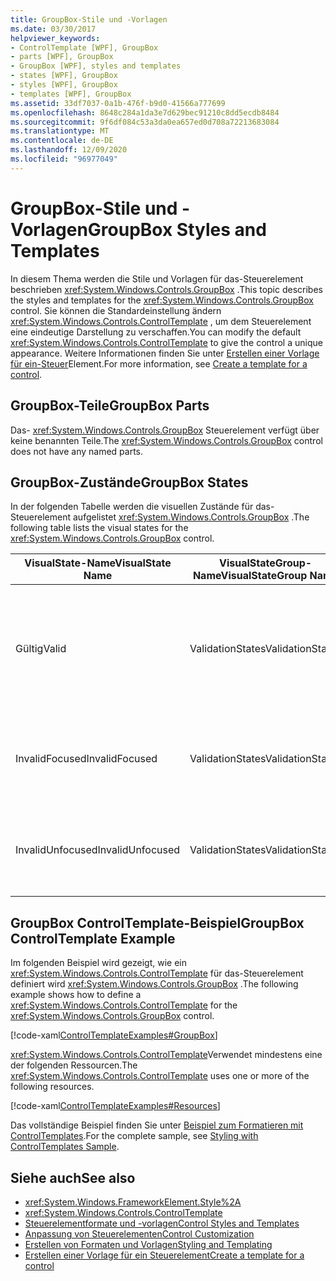 ```yaml
---
title: GroupBox-Stile und -Vorlagen
ms.date: 03/30/2017
helpviewer_keywords:
- ControlTemplate [WPF], GroupBox
- parts [WPF], GroupBox
- GroupBox [WPF], styles and templates
- states [WPF], GroupBox
- styles [WPF], GroupBox
- templates [WPF], GroupBox
ms.assetid: 33df7037-0a1b-476f-b9d0-41566a777699
ms.openlocfilehash: 8648c284a1da3e7d629bec91210c8dd5ecdb8484
ms.sourcegitcommit: 9f6df084c53a3da0ea657ed0d708a72213683084
ms.translationtype: MT
ms.contentlocale: de-DE
ms.lasthandoff: 12/09/2020
ms.locfileid: "96977049"
---
```

# <a name="groupbox-styles-and-templates"></a><span data-ttu-id="44f83-102">GroupBox-Stile und -Vorlagen</span><span class="sxs-lookup"><span data-stu-id="44f83-102">GroupBox Styles and Templates</span></span>
<a name="introduction"></a> <span data-ttu-id="44f83-103">In diesem Thema werden die Stile und Vorlagen für das-Steuerelement beschrieben <xref:System.Windows.Controls.GroupBox> .</span><span class="sxs-lookup"><span data-stu-id="44f83-103">This topic describes the styles and templates for the <xref:System.Windows.Controls.GroupBox> control.</span></span> <span data-ttu-id="44f83-104">Sie können die Standardeinstellung ändern <xref:System.Windows.Controls.ControlTemplate> , um dem Steuerelement eine eindeutige Darstellung zu verschaffen.</span><span class="sxs-lookup"><span data-stu-id="44f83-104">You can modify the default <xref:System.Windows.Controls.ControlTemplate> to give the control a unique appearance.</span></span> <span data-ttu-id="44f83-105">Weitere Informationen finden Sie unter [Erstellen einer Vorlage für ein-Steuer](/dotnet/desktop-wpf/themes/how-to-create-apply-template)Element.</span><span class="sxs-lookup"><span data-stu-id="44f83-105">For more information, see [Create a template for a control](/dotnet/desktop-wpf/themes/how-to-create-apply-template).</span></span>  
  
<a name="groupbox_parts"></a>
## <a name="groupbox-parts"></a><span data-ttu-id="44f83-106">GroupBox-Teile</span><span class="sxs-lookup"><span data-stu-id="44f83-106">GroupBox Parts</span></span>  
 <span data-ttu-id="44f83-107">Das- <xref:System.Windows.Controls.GroupBox> Steuerelement verfügt über keine benannten Teile.</span><span class="sxs-lookup"><span data-stu-id="44f83-107">The <xref:System.Windows.Controls.GroupBox> control does not have any named parts.</span></span>  
  
<a name="groupbox_states"></a>
## <a name="groupbox-states"></a><span data-ttu-id="44f83-108">GroupBox-Zustände</span><span class="sxs-lookup"><span data-stu-id="44f83-108">GroupBox States</span></span>  
 <span data-ttu-id="44f83-109">In der folgenden Tabelle werden die visuellen Zustände für das-Steuerelement aufgelistet <xref:System.Windows.Controls.GroupBox> .</span><span class="sxs-lookup"><span data-stu-id="44f83-109">The following table lists the visual states for the <xref:System.Windows.Controls.GroupBox> control.</span></span>  
  
|<span data-ttu-id="44f83-110">VisualState-Name</span><span class="sxs-lookup"><span data-stu-id="44f83-110">VisualState Name</span></span>|<span data-ttu-id="44f83-111">VisualStateGroup-Name</span><span class="sxs-lookup"><span data-stu-id="44f83-111">VisualStateGroup Name</span></span>|<span data-ttu-id="44f83-112">Beschreibung</span><span class="sxs-lookup"><span data-stu-id="44f83-112">Description</span></span>|  
|-|-|-|  
|<span data-ttu-id="44f83-113">Gültig</span><span class="sxs-lookup"><span data-stu-id="44f83-113">Valid</span></span>|<span data-ttu-id="44f83-114">ValidationStates</span><span class="sxs-lookup"><span data-stu-id="44f83-114">ValidationStates</span></span>|<span data-ttu-id="44f83-115">Das Steuerelement verwendet die <xref:System.Windows.Controls.Validation> -Klasse, und die <xref:System.Windows.Controls.Validation.HasError%2A?displayProperty=nameWithType> angefügte-Eigenschaft ist `false` .</span><span class="sxs-lookup"><span data-stu-id="44f83-115">The control uses the <xref:System.Windows.Controls.Validation> class and the <xref:System.Windows.Controls.Validation.HasError%2A?displayProperty=nameWithType> attached property is `false`.</span></span>|  
|<span data-ttu-id="44f83-116">InvalidFocused</span><span class="sxs-lookup"><span data-stu-id="44f83-116">InvalidFocused</span></span>|<span data-ttu-id="44f83-117">ValidationStates</span><span class="sxs-lookup"><span data-stu-id="44f83-117">ValidationStates</span></span>|<span data-ttu-id="44f83-118">Die <xref:System.Windows.Controls.Validation.HasError%2A?displayProperty=nameWithType> angefügte-Eigenschaft ist, dass `true` das Steuerelement den Fokus besitzt.</span><span class="sxs-lookup"><span data-stu-id="44f83-118">The <xref:System.Windows.Controls.Validation.HasError%2A?displayProperty=nameWithType> attached property is `true` has the control has focus.</span></span>|  
|<span data-ttu-id="44f83-119">InvalidUnfocused</span><span class="sxs-lookup"><span data-stu-id="44f83-119">InvalidUnfocused</span></span>|<span data-ttu-id="44f83-120">ValidationStates</span><span class="sxs-lookup"><span data-stu-id="44f83-120">ValidationStates</span></span>|<span data-ttu-id="44f83-121">Die <xref:System.Windows.Controls.Validation.HasError%2A?displayProperty=nameWithType> angefügte-Eigenschaft ist, wenn `true` das Steuerelement keinen Fokus hat.</span><span class="sxs-lookup"><span data-stu-id="44f83-121">The <xref:System.Windows.Controls.Validation.HasError%2A?displayProperty=nameWithType> attached property is `true` has the control does not have focus.</span></span>|  
  
<a name="groupbox_controltemplate_example"></a>
## <a name="groupbox-controltemplate-example"></a><span data-ttu-id="44f83-122">GroupBox ControlTemplate-Beispiel</span><span class="sxs-lookup"><span data-stu-id="44f83-122">GroupBox ControlTemplate Example</span></span>  
 <span data-ttu-id="44f83-123">Im folgenden Beispiel wird gezeigt, wie ein <xref:System.Windows.Controls.ControlTemplate> für das-Steuerelement definiert wird <xref:System.Windows.Controls.GroupBox> .</span><span class="sxs-lookup"><span data-stu-id="44f83-123">The following example shows how to define a <xref:System.Windows.Controls.ControlTemplate> for the <xref:System.Windows.Controls.GroupBox> control.</span></span>  
  
 [!code-xaml[ControlTemplateExamples#GroupBox](~/samples/snippets/csharp/VS_Snippets_Wpf/ControlTemplateExamples/CS/resources/groupbox.xaml#groupbox)]  
  
 <span data-ttu-id="44f83-124"><xref:System.Windows.Controls.ControlTemplate>Verwendet mindestens eine der folgenden Ressourcen.</span><span class="sxs-lookup"><span data-stu-id="44f83-124">The <xref:System.Windows.Controls.ControlTemplate> uses one or more of the following resources.</span></span>  
  
 [!code-xaml[ControlTemplateExamples#Resources](~/samples/snippets/csharp/VS_Snippets_Wpf/ControlTemplateExamples/CS/resources/shared.xaml#resources)]  
  
 <span data-ttu-id="44f83-125">Das vollständige Beispiel finden Sie unter [Beispiel zum Formatieren mit ControlTemplates](https://github.com/Microsoft/WPF-Samples/tree/master/Styles%20&%20Templates/IntroToStylingAndTemplating).</span><span class="sxs-lookup"><span data-stu-id="44f83-125">For the complete sample, see [Styling with ControlTemplates Sample](https://github.com/Microsoft/WPF-Samples/tree/master/Styles%20&%20Templates/IntroToStylingAndTemplating).</span></span>  
  
## <a name="see-also"></a><span data-ttu-id="44f83-126">Siehe auch</span><span class="sxs-lookup"><span data-stu-id="44f83-126">See also</span></span>

- <xref:System.Windows.FrameworkElement.Style%2A>
- <xref:System.Windows.Controls.ControlTemplate>
- [<span data-ttu-id="44f83-127">Steuerelementformate und -vorlagen</span><span class="sxs-lookup"><span data-stu-id="44f83-127">Control Styles and Templates</span></span>](control-styles-and-templates.md)
- [<span data-ttu-id="44f83-128">Anpassung von Steuerelementen</span><span class="sxs-lookup"><span data-stu-id="44f83-128">Control Customization</span></span>](control-customization.md)
- [<span data-ttu-id="44f83-129">Erstellen von Formaten und Vorlagen</span><span class="sxs-lookup"><span data-stu-id="44f83-129">Styling and Templating</span></span>](/dotnet/desktop-wpf/fundamentals/styles-templates-overview)
- [<span data-ttu-id="44f83-130">Erstellen einer Vorlage für ein Steuerelement</span><span class="sxs-lookup"><span data-stu-id="44f83-130">Create a template for a control</span></span>](/dotnet/desktop-wpf/themes/how-to-create-apply-template)
